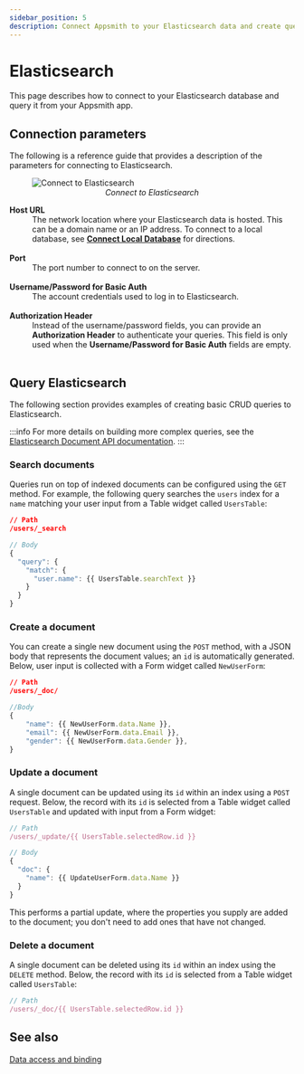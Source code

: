 ```yaml
---
sidebar_position: 5
description: Connect Appsmith to your Elasticsearch data and create queries.
---
```


# Elasticsearch

This page describes how to connect to your Elasticsearch database and query it from your Appsmith app.

## Connection parameters

The following is a reference guide that provides a description of the parameters for connecting to Elasticsearch.

<figure>
  <img src="/img/elasticsearch-datasource-config.png" style= {{width:"100%", height:"auto"}} alt="Connect to Elasticsearch"/>
  <figcaption align = "center"><i>Connect to Elasticsearch</i></figcaption>
</figure>

<dl>
  <dt><b>Host URL</b></dt>
  <dd>The network location where your Elasticsearch data is hosted. This can be a domain name or an IP address. To connect to a local database, see <a href="/advanced-concepts/more/how-to-work-with-local-apis-on-appsmith"><b>Connect Local Database</b></a> for directions. </dd><br />

  <dt><b>Port</b></dt>
  <dd>The port number to connect to on the server. </dd><br />

  <dt><b>Username/Password for Basic Auth</b></dt>
  <dd>The account credentials used to log in to Elasticsearch.</dd><br />

  <dt><b>Authorization Header</b></dt>
  <dd>Instead of the username/password fields, you can provide an <b>Authorization Header</b> to authenticate your queries. This field is only used when the <b>Username/Password for Basic Auth</b> fields are empty.</dd><br />
</dl>

## Query Elasticsearch

The following section provides examples of creating basic CRUD queries to Elasticsearch.

:::info
For more details on building more complex queries, see the [Elasticsearch Document API documentation](https://www.elastic.co/guide/en/elasticsearch/reference/current/docs.html).
:::

### Search documents

Queries run on top of indexed documents can be configured using the `GET` method. For example, the following query searches the `users` index for a `name` matching your user input from a Table widget called `UsersTable`:

```json
// Path
/users/_search
```

```javascript
// Body
{
  "query": {
    "match": {
      "user.name": {{ UsersTable.searchText }}
    }
  }
}
```

### Create a document

You can create a single new document using the `POST` method, with a JSON body that represents the document values; an `id` is automatically generated. Below, user input is collected with a Form widget called `NewUserForm`:

```json
// Path
/users/_doc/
```

```javascript
//Body
{
    "name": {{ NewUserForm.data.Name }},
    "email": {{ NewUserForm.data.Email }},
    "gender": {{ NewUserForm.data.Gender }},
}
```

### Update a document

A single document can be updated using its `id` within an index using a `POST` request. Below, the record with its `id` is selected from a Table widget called `UsersTable` and updated with input from a Form widget:

```javascript
// Path
/users/_update/{{ UsersTable.selectedRow.id }}
```

```javascript
// Body
{
  "doc": {
    "name": {{ UpdateUserForm.data.Name }}
  }
}
```

This performs a partial update, where the properties you supply are added to the document; you don't need to add ones that have not changed.

### Delete a document

A single document can be deleted using its `id` within an index using the `DELETE` method. Below, the record with its `id` is selected from a Table widget called `UsersTable`:

```javascript
// Path
/users/_doc/{{ UsersTable.selectedRow.id }}
```

## See also

[Data access and binding](/core-concepts/data-access-and-binding)
